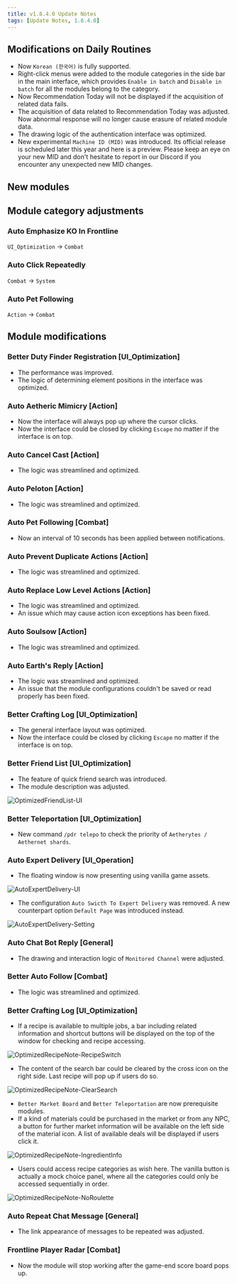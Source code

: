 ```yaml
---
title: v1.8.4.0 Update Notes
tags: [Update Notes, 1.8.4.0]
---
```


## Modifications on Daily Routines

- Now `Korean (한국어)` is fully supported.
- Right-click menus were added to the module categories in the side bar in the main interface, which provides `Enable in batch` and `Disable in batch` for all the modules belong to the category.
- Now Recommendation Today will not be displayed if the acquisition of related data fails.
- The acquisition of data related to Recommendation Today was adjusted. Now abnormal response will no longer cause erasure of related module data.
- The drawing logic of the authentication interface was optimized.
- New experimental `Machine ID (MID)` was introduced. Its official release is scheduled later this year and here is a preview. Please keep an eye on your new MID and don't hesitate to report in our Discord if you encounter any unexpected new MID changes.

## New modules

## Module category adjustments

### Auto Emphasize KO In Frontline

`UI_Optimization` → `Combat`

### Auto Click Repeatedly

`Combat` → `System`

### Auto Pet Following

`Action` → `Combat`

## Module modifications

### Better Duty Finder Registration [UI_Optimization]

- The performance was improved.
- The logic of determining element positions in the interface was optimized.

### Auto Aetheric Mimicry [Action]

- Now the interface will always pop up where the cursor clicks.
- Now the interface could be closed by clicking `Escape` no matter if the interface is on top.

### Auto Cancel Cast [Action]

- The logic was streamlined and optimized.

### Auto Peloton [Action]

- The logic was streamlined and optimized.

### Auto Pet Following [Combat]

- Now an interval of 10 seconds has been applied between notifications.

### Auto Prevent Duplicate Actions [Action]

- The logic was streamlined and optimized.

### Auto Replace Low Level Actions [Action]

- The logic was streamlined and optimized.
- An issue which may cause action icon exceptions has been fixed.

### Auto Soulsow [Action]

- The logic was streamlined and optimized.

### Auto Earth's Reply [Action]

- The logic was streamlined and optimized.
- An issue that the module configurations couldn't be saved or read properly has been fixed.

### Better Crafting Log [UI_Optimization]

- The general interface layout was optimized.
- Now the interface could be closed by clicking `Escape` no matter if the interface is on top.

### Better Friend List [UI_Optimization]

- The feature of quick friend search was introduced.
- The module description was adjusted.

![OptimizedFriendList-UI](/assets/Changelog/1.8.4.0/OptimizedFriendList-UI.png)

### Better Teleportation [UI_Optimization]

- New command `/pdr telepo` to check the priority of `Aetherytes / Aethernet shards`.

### Auto Expert Delivery [UI_Operation]

- The floating window is now presenting using vanilla game assets.

![AutoExpertDelivery-UI](/assets/Changelog/1.8.4.0/AutoExpertDelivery-UI.png)

- The configuration `Auto Swicth To Expert Delivery` was removed. A new counterpart option `Default Page` was introduced instead.

![AutoExpertDelivery-Setting](/assets/Changelog/1.8.4.0/AutoExpertDelivery-Setting.png)

### Auto Chat Bot Reply [General]

- The drawing and interaction logic of `Monitored Channel` were adjusted.

### Better Auto Follow [Combat]

- The logic was streamlined and optimized.

### Better Crafting Log [UI_Optimization]

- If a recipe is available to multiple jobs, a bar including related information and shortcut buttons will be displayed on the top of the window for checking and recipe accessing.

![OptimizedRecipeNote-RecipeSwitch](/assets/Changelog/1.8.4.0/OptimizedRecipeNote-RecipeSwitch.png)

- The content of the search bar could be cleared by the cross icon on the right side. Last recipe will pop up if users do so.

![OptimizedRecipeNote-ClearSearch](/assets/Changelog/1.8.4.0/OptimizedRecipeNote-ClearSearch.png)

- `Better Market Board` and `Better Teleportation` are now prerequisite modules.
- If a kind of materials could be purchased in the market or from any NPC, a button for further market information will be available on the left side of the material icon. A list of available deals will be displayed if users click it.

![OptimizedRecipeNote-IngredientInfo](/assets/Changelog/1.8.4.0/OptimizedRecipeNote-IngredientInfo.png)

- Users could access recipe categories as wish here. The vanilla button is actually a mock choice panel, where all the categories could only be accessed sequentially in order.

![OptimizedRecipeNote-NoRoulette](/assets/Changelog/1.8.4.0/OptimizedRecipeNote-NoRoulette.gif)

### Auto Repeat Chat Message [General]

- The link appearance of messages to be repeated was adjusted.

### Frontline Player Radar [Combat]

- Now the module will stop working after the game-end score board pops up.